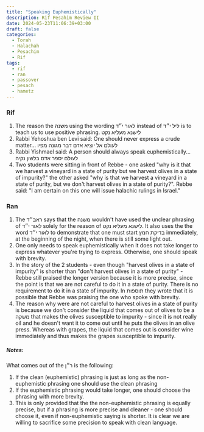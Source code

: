 ```yaml
---
title: "Speaking Euphemistically"
description: Rif Pesahim Review II
date: 2024-05-23T11:06:39+03:00
draft: false
categories:
  - Torah
  - Halachah
  - Pesachim
  - Rif
tags:
  - rif
  - ran
  - passover
  - pesach
  - hametz
---
```


### Rif
1. The reason the משנה using the wording לאור י״ד instead of ליל י״ד is to teach us to use positive phrasing. לישנא מעליא נקט
2. Rabbi Yehoshua ben Levi said: One should never express  a crude matter... לעולם אל יוציא אדם דבר מגונה מפיו
3. Rabbi Yishmael said: A person should always speak euphemistically... לעולם יספר אדם בלשון נקיה
4. Two students were sitting in front of Rebbe - one asked "why is it that we harvest a vineyard in a state of purity but we harvest olives in a state of impurity?" the other asked "why is that we harvest a vineyard in a state of purity, but we don't harvest olives in a state of purity?". Rebbe said: "I am certain on this one will issue halachic rulings in Israel."

### Ran
1. The ראב״ד says that the משנה wouldn't have used the unclear phrasing of לאור י״ד solely for the reason of לישנא מעליא נקט. It also uses the the word לאור י״ד to demonstrate that one must start בדיקת חמץ immediately, at the beginning of the night, when there is still some light out.
2. One only needs to speak euphemistically when it does not take longer to express whatever you're trying to express. Otherwise, one should speak with brevity.
3. In the story of the 2 students - even though "harvest olives in a state of impurity" is shorter than "don't harvest olives in a state of purity" - Rebbe still praised the longer version because it is more precise, since the point is that we are not careful to do it in a state of purity. There is no requirement to do it in a state of impurity. In תוספות they wrote that it is possible that Rebbe was praising the one who spoke with brevity.
4. The reason why were are not careful to harvest olives in a state of purity is because we don't consider the liquid that comes out of olives to be a משקה that makes the olives susceptible to impurity - since it is not really oil and he doesn't want it to come out until he puts the olives in an olive press. Whereas with grapes, the liquid that comes out is consider wine immediately and thus makes the grapes susceptible to impurity. 

##### Notes:

What comes out of the ר״ן is the following:
1. If the clean (euphemistic) phrasing is just as long as the non-euphemistic phrasing one should use the clean phrasing
2. If the euphemistic phrasing would take longer, one should choose the phrasing with more brevity.
3. This is only provided that the the non-euphemistic phrasing is equally precise, but if a phrasing is more precise and cleaner - one should choose it, even if non-euphemistic saying is shorter.
It is clear we are willing to sacrifice some precision to speak with clean language.
